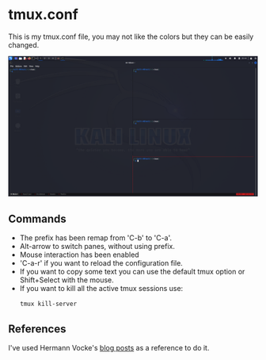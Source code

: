# tmux.conf
This is my tmux.conf file, you may not like the colors but they can be easily changed.

![screenshot](https://github.com/R-kill-9/tmux.conf/blob/main/mkt.png)

## Commands
- The prefix has been remap from 'C-b' to 'C-a'.
- Alt-arrow to switch panes, without using prefix.
- Mouse interaction has been enabled
- 'C-a-r' if you want to reload the configuration file.
- If you want to copy some text you can use the default tmux option or Shift+Select with the mouse.
- If you want to kill all the active tmux sessions use: 
  ```bash
  tmux kill-server
  ```

## References
I've used Hermann Vocke's [blog posts](http://www.hamvocke.com/blog/a-guide-to-customizing-your-tmux-conf/) as a reference to do it.

